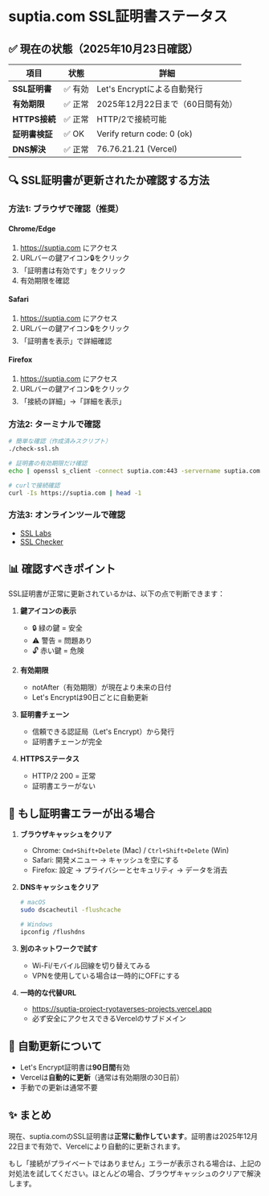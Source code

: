 # suptia.com SSL証明書ステータス

## ✅ 現在の状態（2025年10月23日確認）

| 項目           | 状態    | 詳細                             |
| -------------- | ------- | -------------------------------- |
| **SSL証明書**  | ✅ 有効 | Let's Encryptによる自動発行      |
| **有効期限**   | ✅ 正常 | 2025年12月22日まで（60日間有効） |
| **HTTPS接続**  | ✅ 正常 | HTTP/2で接続可能                 |
| **証明書検証** | ✅ OK   | Verify return code: 0 (ok)       |
| **DNS解決**    | ✅ 正常 | 76.76.21.21 (Vercel)             |

## 🔍 SSL証明書が更新されたか確認する方法

### 方法1: ブラウザで確認（推奨）

#### Chrome/Edge

1. https://suptia.com にアクセス
2. URLバーの鍵アイコン🔒をクリック
3. 「証明書は有効です」をクリック
4. 有効期限を確認

#### Safari

1. https://suptia.com にアクセス
2. URLバーの鍵アイコン🔒をクリック
3. 「証明書を表示」で詳細確認

#### Firefox

1. https://suptia.com にアクセス
2. URLバーの鍵アイコン🔒をクリック
3. 「接続の詳細」→「詳細を表示」

### 方法2: ターミナルで確認

```bash
# 簡単な確認（作成済みスクリプト）
./check-ssl.sh

# 証明書の有効期限だけ確認
echo | openssl s_client -connect suptia.com:443 -servername suptia.com 2>/dev/null | openssl x509 -noout -dates

# curlで接続確認
curl -Is https://suptia.com | head -1
```

### 方法3: オンラインツールで確認

- [SSL Labs](https://www.ssllabs.com/ssltest/analyze.html?d=suptia.com)
- [SSL Checker](https://www.sslshopper.com/ssl-checker.html#hostname=suptia.com)

## 📊 確認すべきポイント

SSL証明書が正常に更新されているかは、以下の点で判断できます：

1. **鍵アイコンの表示**
   - 🔒 緑の鍵 = 安全
   - ⚠️ 警告 = 問題あり
   - 🔓 赤い鍵 = 危険

2. **有効期限**
   - notAfter（有効期限）が現在より未来の日付
   - Let's Encryptは90日ごとに自動更新

3. **証明書チェーン**
   - 信頼できる認証局（Let's Encrypt）から発行
   - 証明書チェーンが完全

4. **HTTPSステータス**
   - HTTP/2 200 = 正常
   - 証明書エラーがない

## 🚨 もし証明書エラーが出る場合

1. **ブラウザキャッシュをクリア**
   - Chrome: `Cmd+Shift+Delete` (Mac) / `Ctrl+Shift+Delete` (Win)
   - Safari: 開発メニュー → キャッシュを空にする
   - Firefox: 設定 → プライバシーとセキュリティ → データを消去

2. **DNSキャッシュをクリア**

   ```bash
   # macOS
   sudo dscacheutil -flushcache

   # Windows
   ipconfig /flushdns
   ```

3. **別のネットワークで試す**
   - Wi-Fi/モバイル回線を切り替えてみる
   - VPNを使用している場合は一時的にOFFにする

4. **一時的な代替URL**
   - https://suptia-project-ryotaverses-projects.vercel.app
   - 必ず安全にアクセスできるVercelのサブドメイン

## 📅 自動更新について

- Let's Encrypt証明書は**90日間**有効
- Vercelは**自動的に更新**（通常は有効期限の30日前）
- 手動での更新は通常不要

## ✨ まとめ

現在、suptia.comのSSL証明書は**正常に動作しています**。証明書は2025年12月22日まで有効で、Vercelにより自動的に更新されます。

もし「接続がプライベートではありません」エラーが表示される場合は、上記の対処法を試してください。ほとんどの場合、ブラウザキャッシュのクリアで解決します。
